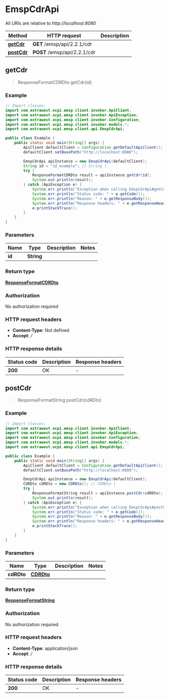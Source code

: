 # EmspCdrApi

All URIs are relative to *http://localhost:8080*

| Method | HTTP request | Description |
|------------- | ------------- | -------------|
| [**getCdr**](EmspCdrApi.md#getCdr) | **GET** /emsp/api/2.2.1/cdr |  |
| [**postCdr**](EmspCdrApi.md#postCdr) | **POST** /emsp/api/2.2.1/cdr |  |



## getCdr

> ResponseFormatCDRDto getCdr(id)



### Example

```java
// Import classes:
import com.extrawest.ocpi.emsp.client.invoker.ApiClient;
import com.extrawest.ocpi.emsp.client.invoker.ApiException;
import com.extrawest.ocpi.emsp.client.invoker.Configuration;
import com.extrawest.ocpi.emsp.client.invoker.models.*;
import com.extrawest.ocpi.emsp.client.api.EmspCdrApi;

public class Example {
    public static void main(String[] args) {
        ApiClient defaultClient = Configuration.getDefaultApiClient();
        defaultClient.setBasePath("http://localhost:8080");

        EmspCdrApi apiInstance = new EmspCdrApi(defaultClient);
        String id = "id_example"; // String | 
        try {
            ResponseFormatCDRDto result = apiInstance.getCdr(id);
            System.out.println(result);
        } catch (ApiException e) {
            System.err.println("Exception when calling EmspCdrApi#getCdr");
            System.err.println("Status code: " + e.getCode());
            System.err.println("Reason: " + e.getResponseBody());
            System.err.println("Response headers: " + e.getResponseHeaders());
            e.printStackTrace();
        }
    }
}
```

### Parameters


| Name | Type | Description  | Notes |
|------------- | ------------- | ------------- | -------------|
| **id** | **String**|  | |

### Return type

[**ResponseFormatCDRDto**](ResponseFormatCDRDto.md)

### Authorization

No authorization required

### HTTP request headers

- **Content-Type**: Not defined
- **Accept**: */*


### HTTP response details
| Status code | Description | Response headers |
|-------------|-------------|------------------|
| **200** | OK |  -  |


## postCdr

> ResponseFormatString postCdr(cdRDto)



### Example

```java
// Import classes:
import com.extrawest.ocpi.emsp.client.invoker.ApiClient;
import com.extrawest.ocpi.emsp.client.invoker.ApiException;
import com.extrawest.ocpi.emsp.client.invoker.Configuration;
import com.extrawest.ocpi.emsp.client.invoker.models.*;
import com.extrawest.ocpi.emsp.client.api.EmspCdrApi;

public class Example {
    public static void main(String[] args) {
        ApiClient defaultClient = Configuration.getDefaultApiClient();
        defaultClient.setBasePath("http://localhost:8080");

        EmspCdrApi apiInstance = new EmspCdrApi(defaultClient);
        CDRDto cdRDto = new CDRDto(); // CDRDto | 
        try {
            ResponseFormatString result = apiInstance.postCdr(cdRDto);
            System.out.println(result);
        } catch (ApiException e) {
            System.err.println("Exception when calling EmspCdrApi#postCdr");
            System.err.println("Status code: " + e.getCode());
            System.err.println("Reason: " + e.getResponseBody());
            System.err.println("Response headers: " + e.getResponseHeaders());
            e.printStackTrace();
        }
    }
}
```

### Parameters


| Name | Type | Description  | Notes |
|------------- | ------------- | ------------- | -------------|
| **cdRDto** | [**CDRDto**](CDRDto.md)|  | |

### Return type

[**ResponseFormatString**](ResponseFormatString.md)

### Authorization

No authorization required

### HTTP request headers

- **Content-Type**: application/json
- **Accept**: */*


### HTTP response details
| Status code | Description | Response headers |
|-------------|-------------|------------------|
| **200** | OK |  -  |

